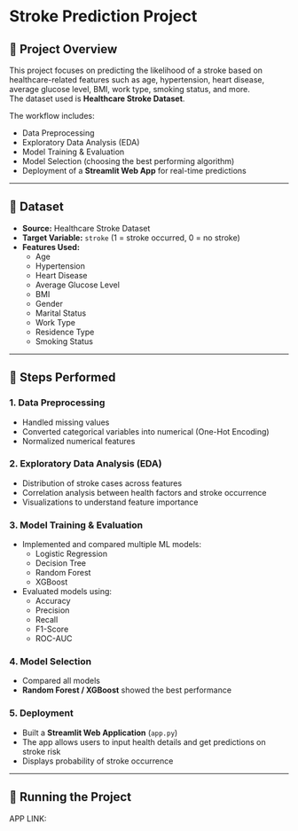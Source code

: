 # Stroke Prediction Project

## 📌 Project Overview
This project focuses on predicting the likelihood of a stroke based on healthcare-related features such as age, hypertension, heart disease, average glucose level, BMI, work type, smoking status, and more.  
The dataset used is **Healthcare Stroke Dataset**.

The workflow includes:
- Data Preprocessing  
- Exploratory Data Analysis (EDA)  
- Model Training & Evaluation  
- Model Selection (choosing the best performing algorithm)  
- Deployment of a **Streamlit Web App** for real-time predictions  

---

## 📂 Dataset
- **Source:** Healthcare Stroke Dataset  
- **Target Variable:** `stroke` (1 = stroke occurred, 0 = no stroke)  
- **Features Used:**
  - Age  
  - Hypertension  
  - Heart Disease  
  - Average Glucose Level  
  - BMI  
  - Gender  
  - Marital Status  
  - Work Type  
  - Residence Type  
  - Smoking Status  

---

## 🔎 Steps Performed

### 1. Data Preprocessing
- Handled missing values  
- Converted categorical variables into numerical (One-Hot Encoding)  
- Normalized numerical features  

### 2. Exploratory Data Analysis (EDA)
- Distribution of stroke cases across features  
- Correlation analysis between health factors and stroke occurrence  
- Visualizations to understand feature importance  

### 3. Model Training & Evaluation
- Implemented and compared multiple ML models:
  - Logistic Regression  
  - Decision Tree  
  - Random Forest  
  - XGBoost  
- Evaluated models using:
  - Accuracy  
  - Precision  
  - Recall  
  - F1-Score  
  - ROC-AUC  

### 4. Model Selection
- Compared all models  
- **Random Forest / XGBoost** showed the best performance  

### 5. Deployment
- Built a **Streamlit Web Application** (`app.py`)  
- The app allows users to input health details and get predictions on stroke risk  
- Displays probability of stroke occurrence  

---

## 🚀 Running the Project
APP LINK:
